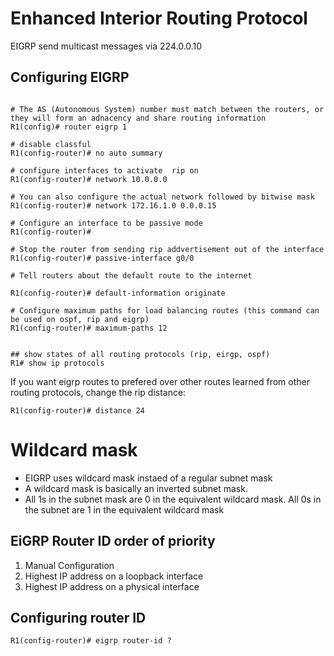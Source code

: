 # Enhanced Interior Routing Protocol
EIGRP send multicast messages via 224.0.0.10

## Configuring EIGRP
```

# The AS (Autonomous System) number must match between the routers, or they will form an adnacency and share routing information
R1(config)# router eigrp 1

# disable classful
R1(config-router)# no auto summary

# configure interfaces to activate  rip on
R1(config-router)# network 10.0.0.0

# You can also configure the actual network followed by bitwise mask
R1(config-router)# network 172.16.1.0 0.0.0.15

# Configure an interface to be passive mode
R1(config-router)#

# Stop the router from sending rip addvertisement out of the interface
R1(config-router)# passive-interface g0/0

# Tell routers about the default route to the internet

R1(config-router)# default-information originate 

# Configure maximum paths for load balancing routes (this command can be used on ospf, rip and eigrp)
R1(config-router)# maximum-paths 12


## show states of all routing protocols (rip, eirgp, ospf)
R1# show ip protocols
```

If you want eigrp routes to prefered over other routes learned from other routing protocols, change the rip distance:
```
R1(config-router)# distance 24
```

# Wildcard mask

- EIGRP uses wildcard mask instaed of a regular subnet mask
- A wildcard mask is basically an inverted subnet mask.
- All 1s in the subnet mask are 0 in the equivalent wildcard mask. All 0s in the subnet are 1 in the equivalent wildcard mask



## EiGRP Router ID order of priority
1. Manual Configuration
2. Highest IP address on a loopback interface
3. Highest IP address on a physical interface


## Configuring router ID
```
R1(config-router)# eigrp router-id ?

```